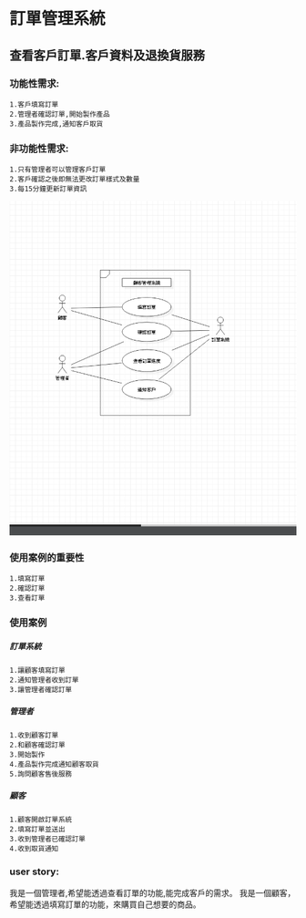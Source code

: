 # 訂單管理系統
## 查看客戶訂單.客戶資料及退換貨服務
### 功能性需求:
    1.客戶填寫訂單
    2.管理者確認訂單,開始製作產品
    3.產品製作完成,通知客戶取貨
### 非功能性需求:
    1.只有管理者可以管理客戶訂單
    2.客戶確認之後即無法更改訂單樣式及數量
    3.每15分鐘更新訂單資訊

![costomer](133.png "usecasediagram")
### 使用案例的重要性
    1.填寫訂單
    2.確認訂單
    3.查看訂單
### 使用案例
##### 訂單系統
    1.讓顧客填寫訂單
    2.通知管理者收到訂單
    3.讓管理者確認訂單
##### 管理者
    1.收到顧客訂單
    2.和顧客確認訂單
    3.開始製作
    4.產品製作完成通知顧客取貨
    5.詢問顧客售後服務
##### 顧客
    1.顧客開啟訂單系統
    2.填寫訂單並送出
    3.收到管理者已確認訂單
    4.收到取貨通知
### user story:
 我是一個管理者,希望能透過查看訂單的功能,能完成客戶的需求。
 我是一個顧客，希望能透過填寫訂單的功能，來購買自己想要的商品。
       
